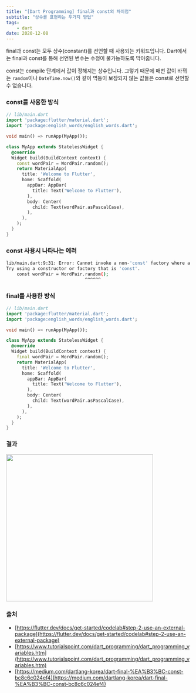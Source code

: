 ```yaml
---
title: "[Dart Programming] final과 const의 차이점"
subtitle: "상수를 표현하는 두가지 방법"
tags:
    - dart
date: 2020-12-08
---
```


final과 const는 모두 상수(constant)를 선언할 때 사용되는 키워드입니다.
Dart에서는 final과 const를 통해 선언된 변수는 수정이 불가능하도록 막아줍니다.

const는 compile 단계에서 값이 정해지는 상수입니다. 그렇기 때문에 매번 값이 바뀌는 `random`이나 `DateTime.now()`와 같이 멱등이 보장되지 않는 값들은 const로 선언할 수 없습니다.

### const를 사용한 방식

```dart
// lib/main.dart
import 'package:flutter/material.dart';
import 'package:english_words/english_words.dart';

void main() => runApp(MyApp());

class MyApp extends StatelessWidget {
  @override
  Widget build(BuildContext context) {
    const wordPair = WordPair.random();
    return MaterialApp(
      title: 'Welcome to Flutter',
      home: Scaffold(
        appBar: AppBar(
          title: Text('Welcome to Flutter'),
        ),
        body: Center(
          child: Text(wordPair.asPascalCase),
        ),
      ),
    );
  }
}
```

### const 사용시 나타나는 에러
```bash
lib/main.dart:9:31: Error: Cannot invoke a non-'const' factory where a const expression is expected.
Try using a constructor or factory that is 'const'.
    const wordPair = WordPair.random();
                              ^^^^^^
```

### final를 사용한 방식

```dart
// lib/main.dart
import 'package:flutter/material.dart';
import 'package:english_words/english_words.dart';

void main() => runApp(MyApp());

class MyApp extends StatelessWidget {
  @override
  Widget build(BuildContext context) {
    final wordPair = WordPair.random();
    return MaterialApp(
      title: 'Welcome to Flutter',
      home: Scaffold(
        appBar: AppBar(
          title: Text('Welcome to Flutter'),
        ),
        body: Center(
          child: Text(wordPair.asPascalCase),
        ),
      ),
    );
  }
}
```

### 결과
<img src="https://user-images.githubusercontent.com/34048253/101371941-af56b800-38ee-11eb-90b5-ff98b11cb4cb.png" width="400" >

### 출처
- [https://flutter.dev/docs/get-started/codelab#step-2-use-an-external-package](https://flutter.dev/docs/get-started/codelab#step-2-use-an-external-package)
- [https://www.tutorialspoint.com/dart_programming/dart_programming_variables.htm](https://www.tutorialspoint.com/dart_programming/dart_programming_variables.htm)
- [https://medium.com/dartlang-korea/dart-final-%EA%B3%BC-const-bc8c6c024ef4](https://medium.com/dartlang-korea/dart-final-%EA%B3%BC-const-bc8c6c024ef4)
